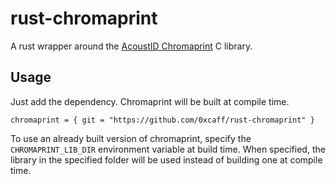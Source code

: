 # rust-chromaprint

A rust wrapper around the [AcoustID Chromaprint][chromaprint] C library.

## Usage

Just add the dependency. Chromaprint will be built at compile time.

    chromaprint = { git = "https://github.com/0xcaff/rust-chromaprint" }

To use an already built version of chromaprint, specify the
`CHROMAPRINT_LIB_DIR` environment variable at build time. When specified, the
library in the specified folder will be used instead of building one at
compile time.

[chromaprint]: https://acoustid.org/chromaprint
